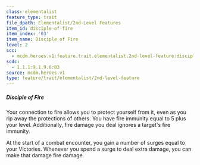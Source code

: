 ```yaml
---
class: elementalist
feature_type: trait
file_dpath: Elementalist/2nd-Level Features
item_id: disciple-of-fire
item_index: '03'
item_name: Disciple of Fire
level: 2
scc:
  - mcdm.heroes.v1:feature.trait.elementalist.2nd-level-feature:disciple-of-fire
scdc:
  - 1.1.1:9.1.9.6:03
source: mcdm.heroes.v1
type: feature/trait/elementalist/2nd-level-feature
---
```


##### Disciple of Fire

Your connection to fire allows you to protect yourself from it, even as you rip away the protections of others. You have fire immunity equal to 5 plus your level. Additionally, fire damage you deal ignores a target's fire immunity.

At the start of a combat encounter, you gain a number of surges equal to your Victories. Whenever you spend a surge to deal extra damage, you can make that damage fire damage.
